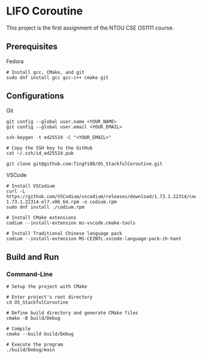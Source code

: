 # LIFO Coroutine

This project is the first assignment of the NTOU CSE OS1111 course.

## Prerequisites

Fedora

```shell
# Install gcc, CMake, and git
sudo dnf install gcc gcc-c++ cmake git
```

## Configurations

Git

```shell
git config --global user.name <YOUR_NAME>
git config --global user.email <YOUR_EMAIL>

ssh-keygen -t ed25519 -C "<YOUR_EMAIL>"

# Copy the SSH key to the GitHub
cat ~/.ssh/id_ed25519.pub

git clone git@github.com:TingYi88/OS_StackfulCoroutine.git
```

VSCode

```
# Install VSCodium
curl -L https://github.com/VSCodium/vscodium/releases/download/1.73.1.22314/codium-1.73.1.22314-el7.x86_64.rpm -o codium.rpm
sudo dnf install ./codium.rpm

# Install CMake extensions
codium --install-extension ms-vscode.cmake-tools

# Install Traditional Chinese language pack
codium --install-extension MS-CEINTL.vscode-language-pack-zh-hant
```

## Build and Run

### Command-Line
```
# Setup the project with CMake

# Enter project's root directory
cd OS_StackfulCoroutine

# Define build directory and generate CMake files
cmake -B build/Debug

# Compile
cmake --build build/Debug

# Execute the program
./build/Debug/main
```
